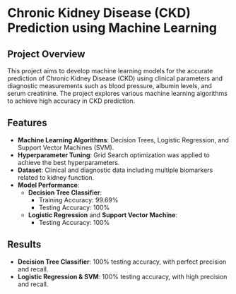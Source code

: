 # Chronic Kidney Disease (CKD) Prediction using Machine Learning

## Project Overview
This project aims to develop machine learning models for the accurate prediction of Chronic Kidney Disease (CKD) using clinical parameters and diagnostic measurements such as blood pressure, albumin levels, and serum creatinine. The project explores various machine learning algorithms to achieve high accuracy in CKD prediction.

## Features
- **Machine Learning Algorithms**: Decision Trees, Logistic Regression, and Support Vector Machines (SVM).
- **Hyperparameter Tuning**: Grid Search optimization was applied to achieve the best hyperparameters.
- **Dataset**: Clinical and diagnostic data including multiple biomarkers related to kidney function.
- **Model Performance**:
  - **Decision Tree Classifier**: 
    - Training Accuracy: 99.69%
    - Testing Accuracy: 100%
  - **Logistic Regression** and **Support Vector Machine**: 
    - Testing Accuracy: 100%

## Results
- **Decision Tree Classifier**: 100% testing accuracy, with perfect precision and recall.
- **Logistic Regression & SVM**: 100% testing accuracy, with high precision and recall.
